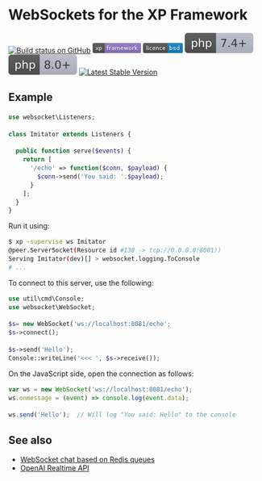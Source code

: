 WebSockets for the XP Framework
========================================================================

[![Build status on GitHub](https://github.com/xp-forge/websockets/workflows/Tests/badge.svg)](https://github.com/xp-forge/websockets/actions)
[![XP Framework Module](https://raw.githubusercontent.com/xp-framework/web/master/static/xp-framework-badge.png)](https://github.com/xp-framework/core)
[![BSD Licence](https://raw.githubusercontent.com/xp-framework/web/master/static/licence-bsd.png)](https://github.com/xp-framework/core/blob/master/LICENCE.md)
[![Requires PHP 7.4+](https://raw.githubusercontent.com/xp-framework/web/master/static/php-7_4plus.svg)](http://php.net/)
[![Supports PHP 8.0+](https://raw.githubusercontent.com/xp-framework/web/master/static/php-8_0plus.svg)](http://php.net/)
[![Latest Stable Version](https://poser.pugx.org/xp-forge/websockets/version.svg)](https://packagist.org/packages/xp-forge/websockets)

Example
-------

```php
use websocket\Listeners;

class Imitator extends Listeners {

  public function serve($events) {
    return [
      '/echo' => function($conn, $payload) {
        $conn->send('You said: '.$payload);
      }
    ];
  }
}
```

Run it using:

```bash
$ xp -supervise ws Imitator
@peer.ServerSocket(Resource id #138 -> tcp://0.0.0.0:8081))
Serving Imitator(dev)[] > websocket.logging.ToConsole
# ...
```

To connect to this server, use the following:

```php
use util\cmd\Console;
use websocket\WebSocket;

$s= new WebSocket('ws://localhost:8081/echo';
$s->connect();

$s->send('Hello');
Console::writeLine('<<< ', $s->receive());
```

On the JavaScript side, open the connection as follows:

```javascript
var ws = new WebSocket('ws://localhost:8081/echo');
ws.onmessage = (event) => console.log(event.data);

ws.send('Hello');  // Will log "You said: Hello" to the console
```

See also
--------

* [WebSocket chat based on Redis queues](https://gist.github.com/thekid/7f11a62e0a57d18588694f058ebcc38a)
* [OpenAI Realtime API](https://platform.openai.com/docs/guides/realtime)